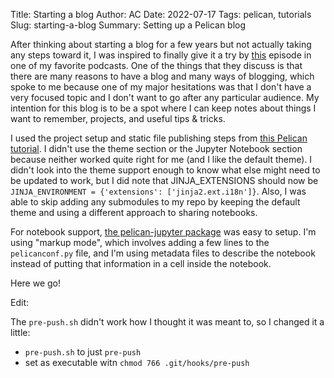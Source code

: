 Title: Starting a blog
Author: AC
Date: 2022-07-17
Tags: pelican, tutorials
Slug: starting-a-blog
Summary: Setting up a Pelican blog

After thinking about starting a blog for a few years but not actually taking any steps toward it, I was inspired to finally give it a try by [this](https://testandcode.com/191) episode in one of my favorite podcasts. One of the things that they discuss is that there are many reasons to have a blog and many ways of blogging, which spoke to me because one of my major hesitations was that I don't have a very focused topic and I don't want to go after any particular audience. My intention for this blog is to be a spot where I can keep notes about things I want to remember, projects, and useful tips & tricks. 

I used the project setup and static file publishing steps from [this Pelican tutorial](https://justinnaldzin.github.io/create-a-website-using-github-pages-and-pelican.html). I didn't use the theme section or the Jupyter Notebook section because neither worked quite right for me (and I like the default theme). I didn't look into the theme support enough to know what else might need to be updated to work, but I did note that JINJA_EXTENSIONS should now be `JINJA_ENVIRONMENT = {'extensions': ['jinja2.ext.i18n']}`. Also, I was able to skip adding any submodules to my repo by keeping the default theme and using a different approach to sharing notebooks.
    
For notebook support, [the pelican-jupyter package](https://pypi.org/project/pelican-jupyter/) was easy to setup. I'm using "markup mode", which involves adding a few lines to the `pelicanconf.py` file, and I'm using metadata files to describe the notebook instead of putting that information in a cell inside the notebook.  

Here we go!

Edit: 

The `pre-push.sh` didn't work how I thought it was meant to, so I changed it a little:

- `pre-push.sh` to just `pre-push`
- set as executable witn `chmod 766 .git/hooks/pre-push`
